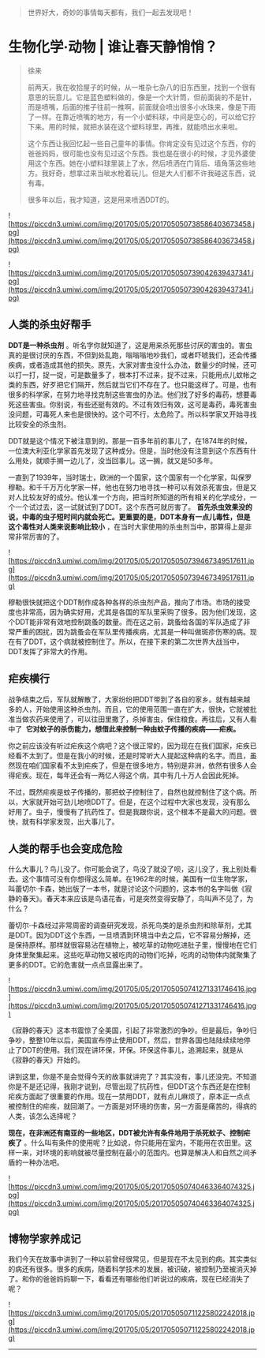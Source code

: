 > 世界好大，奇妙的事情每天都有，我们一起去发现吧！

# 生物化学·动物 | 谁让春天静悄悄？

> 徐来
> 
> 前两天，我在收拾屋子的时候，从一堆杂七杂八的旧东西里，找到一个很有意思的玩意儿。它是蓝色塑料做的，像是一个大针筒，但前面装的不是针，而是喷嘴，后面的推子往前一推啊，前面就会喷出很多小水珠来，像是下雨了一样。在靠近喷嘴的地方，有一个小塑料球，中间是空心的，可以给它拧下来。用的时候，就把水装在这个塑料球里，再推，就能喷出水来啦。
> 
> 这个东西让我回忆起一些自己童年的事情。你肯定没有见过这个东西，你的爸爸妈妈，很可能也没有见过这个东西。我也是在很小的时候，才见外婆使用这个东西。她在小塑料球里装上了水，然后喷洒在门背后、墙角落这些地方。我好奇，想拿过来当呲水枪着玩儿。但是大人们都不许我碰这东西，说有毒。
> 
> 很多年以后，我才知道，这是用来喷洒DDT的。

![https://piccdn3.umiwi.com/img/201705/05/201705050738586403673458.jpg](https://piccdn3.umiwi.com/img/201705/05/201705050738586403673458.jpg)

![https://piccdn3.umiwi.com/img/201705/05/201705050739042639437341.jpg](https://piccdn3.umiwi.com/img/201705/05/201705050739042639437341.jpg)

## 人类的杀虫好帮手

 **DDT是一种杀虫剂** 。听名字你就知道了，这是用来杀死那些讨厌的害虫的。害虫真的是很讨厌的东西，不但到处乱跑，嗡嗡嗡地吵我们，或者吓唬我们，还会传播疾病，或者造成其他的损失。原先，大家对害虫没什么办法，数量少的时候，还可以打一打，捉一捉，可是数量多了，根本打不过来，捉不过来，只能用点儿蚊帐之类的东西，好歹把它们隔开，然后就当它们不存在了。也只能这样了。可是，也有很多的科学家，在努力地寻找克制这些害虫的办法。他们找了好多的毒药，想要毒死这些害虫。你别说，有些还挺有效的。不过有效归有效，这可是毒药，毒死害虫没问题，可毒死人来也是很快的。这个可不行，太危险了。所以科学家又开始寻找比较安全的杀虫剂。

DDT就是这个情况下被注意到的。那是一百多年前的事儿了，在1874年的时候，一位澳大利亚化学家首先发现了这种成分。但是，当时他没有注意到这个东西有什么用处，就顺手搁一边儿了，没当回事儿。这一搁，就又是50多年。

一直到了1939年，当时瑞士，欧洲的一个国家，这个国家有一个化学家，叫保罗穆勒。和千千万万化学家一样，他也在努力地寻找一种可以有效杀死害虫，但是又对人比较友好的成分。他认准一个方向，把当时所知道的所有相关的化学成分，一个一个试过去，这一试就试到了DDT。这个东西可就厉害了。 **首先杀虫效果没的说，中毒的虫子短时间内就会死亡。更重要的是，DDT本身有一点儿毒性，但是这个毒性对人类来说影响比较小** ，在当时大家使用的杀虫剂当中，那算得上是非常非常厉害的了。

![https://piccdn3.umiwi.com/img/201705/05/201705050739467349517611.jpg](https://piccdn3.umiwi.com/img/201705/05/201705050739467349517611.jpg)

穆勒很快就把这个DDT制作成各种各样的杀虫剂产品，推向了市场。市场的接受度也非常高，因为确实好用，尤其是各国的军队里采购了很多。因为他们发现，这个DDT能非常有效地控制跳蚤的数量。而在这之前，跳蚤给各国的军队造成了非常严重的困扰，因为跳蚤会在军队里传播疾病，尤其是一种叫做斑疹伤寒的病。现在有了DDT，这个病就被控制住了。所以，在接下来的第二次世界大战当中，DDT发挥了非常大的作用。

## 疟疾横行

战争结束之后，军队就解散了，大家纷纷把DDT带到了各自的家乡。就有越来越多的人，开始使用这种杀虫剂。而且，它的使用范围一直在扩大，很快，它就被批准当做农药来使用了，可以往田里撒了，杀掉害虫，保住粮食。再往后，又有人看中了  **它对蚊子的杀伤能力，想借此来控制一种由蚊子传播的疾病——疟疾。**

你之前应该没有听过疟疾这个病吧？这个很正常的，因为现在在我们国家，疟疾已经看不太到了。但是在我小的时候，还是时常听大人提起这种病的名字。而且，虽然现在咱们国家看不太到疟疾了，但是在很多地方，特别是非洲，依然有很多人会得疟疾。现在，每年还会有一两亿人得这个病，其中有几十万人会因此死掉。

不过，既然疟疾是蚊子传播的，那把蚊子控制住了，自然也就控制住了这个病。所以，大家就开始可劲儿地喷DDT了。但是，在这个过程中大家也发现，没有那么好用了。虫子，慢慢有了抗药性了。但是我跟你说，这个根本不是最大的问题。很快，就有科学家发现，出大事儿了。

## 人类的帮手也会变成危险

什么大事儿？鸟儿没了。你可能会说了，鸟没了就没了呗，这儿没了，我上别处看去。这个事情可没有你想得这么简单。在1962年的时候，美国有一位生物学家，叫蕾切尔·卡森，她出版了一本书，就是讨论这个问题的，这本书的名字叫做《寂静的春天》。春天本来应该是鸟语花香，可是突然变得安静了，鸟叫声不见了，为什么？

蕾切尔·卡森经过非常周密的调查研究发现，杀死鸟类的是杀虫剂和除草剂，尤其是DDT。因为DDT这个东西，一旦喷洒到环境当中去之后，它不容易分解掉，还是保持原样。那样就很容易沾在植物上，被吃草的动物吃进肚子里，慢慢地在它们身体里聚集起来。这些吃草动物又被吃肉的动物们吃掉，吃肉的动物体内就聚集了更多的DDT。它的危害就一点点显露出来了。

![https://piccdn3.umiwi.com/img/201705/05/201705050741271331746416.jpg](https://piccdn3.umiwi.com/img/201705/05/201705050741271331746416.jpg)

《寂静的春天》这本书震惊了全美国，引起了非常激烈的争吵。但是最后，争吵归争吵，整整10年以后，美国宣布停止使用DDT，然后，世界各国也陆陆续续地停止了DDT的使用。我们现在讲环保，环保。环保这件事儿，追溯起来，就是从《寂静的春天》开始的。

讲到这里，你是不是会觉得今天的故事就讲完了？其实没有，事儿还没完。不知道你是不是还记得，我刚才说到，尽管出现了抗药性，但DDT这个东西还是在控制疟疾方面起了很重要的作用。现在一禁用DDT，就有点儿麻烦了，原本正一点点被控制住的疟疾，就回潮了。一方面是对环境的伤害，另一方面是痛苦的，得病的人类，该怎么选择呢？

 **现在，在非洲还有南亚的一些地区，DDT被允许有条件地用于杀死蚊子、控制疟疾了** 。什么叫有条件的使用呢？比如说，你只能用在室内，不能用在农田里。这样一来，对环境的影响就被尽量控制在最小的范围内。也算是解决人和自然之间矛盾的一种办法吧。

![https://piccdn3.umiwi.com/img/201705/05/201705050740463364074325.jpg](https://piccdn3.umiwi.com/img/201705/05/201705050740463364074325.jpg)

## 博物学家养成记

我们今天在故事中讲到了一种以前曾经很常见，但是现在不太见到的病。其实类似的病还有很多。很多的疾病，随着科学技术的发展，被识破，被控制乃至被消灭掉了。和你的爸爸妈妈聊一下，看看还有哪些他们听说过的疾病，现在已经消失了呢？

![https://piccdn3.umiwi.com/img/201705/05/201705050711225802242018.jpg](https://piccdn3.umiwi.com/img/201705/05/201705050711225802242018.jpg)

---
